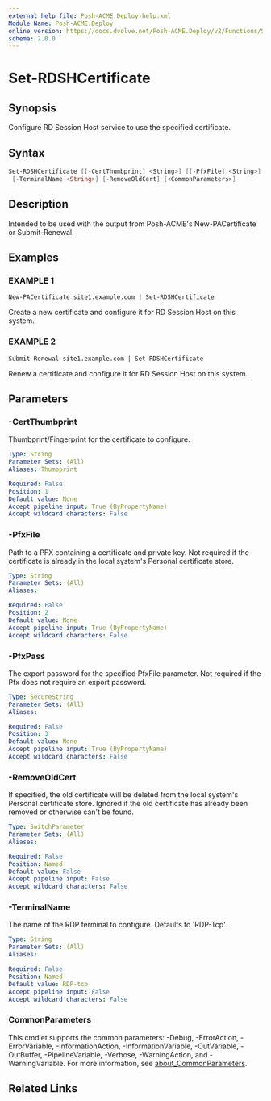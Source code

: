 ```yaml
---
external help file: Posh-ACME.Deploy-help.xml
Module Name: Posh-ACME.Deploy
online version: https://docs.dvolve.net/Posh-ACME.Deploy/v2/Functions/Set-RDSHCertificate/
schema: 2.0.0
---
```


# Set-RDSHCertificate

## Synopsis

Configure RD Session Host service to use the specified certificate.

## Syntax

```powershell
Set-RDSHCertificate [[-CertThumbprint] <String>] [[-PfxFile] <String>] [[-PfxPass] <SecureString>]
 [-TerminalName <String>] [-RemoveOldCert] [<CommonParameters>]
```

## Description

Intended to be used with the output from Posh-ACME's New-PACertificate or Submit-Renewal.

## Examples

### EXAMPLE 1
```
New-PACertificate site1.example.com | Set-RDSHCertificate
```

Create a new certificate and configure it for RD Session Host on this system.

### EXAMPLE 2
```
Submit-Renewal site1.example.com | Set-RDSHCertificate
```

Renew a certificate and configure it for RD Session Host on this system.

## Parameters

### -CertThumbprint
Thumbprint/Fingerprint for the certificate to configure.

```yaml
Type: String
Parameter Sets: (All)
Aliases: Thumbprint

Required: False
Position: 1
Default value: None
Accept pipeline input: True (ByPropertyName)
Accept wildcard characters: False
```

### -PfxFile
Path to a PFX containing a certificate and private key.
Not required if the certificate is already in the local system's Personal certificate store.

```yaml
Type: String
Parameter Sets: (All)
Aliases:

Required: False
Position: 2
Default value: None
Accept pipeline input: True (ByPropertyName)
Accept wildcard characters: False
```

### -PfxPass
The export password for the specified PfxFile parameter.
Not required if the Pfx does not require an export password.

```yaml
Type: SecureString
Parameter Sets: (All)
Aliases:

Required: False
Position: 3
Default value: None
Accept pipeline input: True (ByPropertyName)
Accept wildcard characters: False
```

### -RemoveOldCert
If specified, the old certificate will be deleted from the local system's Personal certificate store.
Ignored if the old certificate has already been removed or otherwise can't be found.

```yaml
Type: SwitchParameter
Parameter Sets: (All)
Aliases:

Required: False
Position: Named
Default value: False
Accept pipeline input: False
Accept wildcard characters: False
```

### -TerminalName
The name of the RDP terminal to configure.
Defaults to 'RDP-Tcp'.

```yaml
Type: String
Parameter Sets: (All)
Aliases:

Required: False
Position: Named
Default value: RDP-tcp
Accept pipeline input: False
Accept wildcard characters: False
```

### CommonParameters
This cmdlet supports the common parameters: -Debug, -ErrorAction, -ErrorVariable, -InformationAction, -InformationVariable, -OutVariable, -OutBuffer, -PipelineVariable, -Verbose, -WarningAction, and -WarningVariable. For more information, see [about_CommonParameters](http://go.microsoft.com/fwlink/?LinkID=113216).

## Related Links
